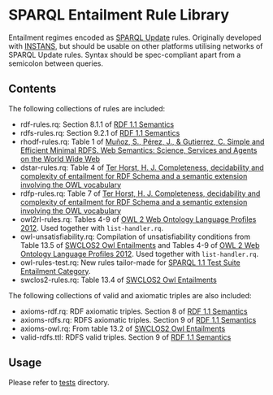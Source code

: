 # SPARQL Entailment Rule Library

Entailment regimes encoded as [SPARQL Update](http://www.w3.org/TR/sparql11-update/) rules. Originally
developed with [INSTANS](http://instans.org/), but should be usable on
other platforms utilising networks of SPARQL Update rules. Syntax
should be spec-compliant apart from a semicolon between queries.

## Contents

The following collections of rules are included:
* rdf-rules.rq: Section 8.1.1 of [RDF 1.1 Semantics](http://www.w3.org/TR/rdf11-mt/)
* rdfs-rules.rq: Section 9.2.1 of [RDF 1.1 Semantics](http://www.w3.org/TR/rdf11-mt/)
* rhodf-rules.rq: Table 1 of [Muñoz, S., Pérez, J., & Gutierrez, C. Simple and Efficient Minimal RDFS. Web Semantics: Science, Services and Agents on the World Wide Web](http://doi.org/10.1016/j.websem.2009.07.003)
* dstar-rules.rq: Table 4 of [Ter Horst, H. J. Completeness, decidability and complexity of entailment for RDF Schema and a semantic extension involving the OWL vocabulary](http://doi.org/10.1016/j.websem.2005.06.001)
* rdfp-rules.rq:  Table 7 of [Ter Horst, H. J. Completeness, decidability and complexity of entailment for RDF Schema and a semantic extension involving the OWL vocabulary](http://doi.org/10.1016/j.websem.2005.06.001)
* owl2rl-rules.rq: Tables 4-9 of
  [OWL 2 Web Ontology Language Profiles 2012](http://www.w3.org/TR/owl2-profiles/).
  Used together with `list-handler.rq`.
* owl-unsatisfiability.rq: Compilation of unsatisfiability conditions
from Table 13.5 of
[SWCLOS2 Owl Entailments](http://www-kasm.nii.ac.jp/~koide/SWCLOS2/Manual/13OWLEntailments.htm)
and Tables 4-9 of [OWL 2 Web Ontology Language Profiles 2012](http://www.w3.org/TR/owl2-profiles/). Used together with `list-handler.rq`.
* owl-rules-test.rq: New rules tailor-made for
[SPARQL 1.1 Test Suite Entailment Category](http://www.w3.org/2009/sparql/implementations/).
* swclos2-rules.rq: Table 13.4 of [SWCLOS2 Owl Entailments](http://www-kasm.nii.ac.jp/~koide/SWCLOS2/Manual/13OWLEntailments.htm)

The following collections of valid and axiomatic triples are also included:
* axioms-rdf.rq: RDF axiomatic triples. Section 8 of [RDF 1.1 Semantics](http://www.w3.org/TR/rdf11-mt/)
* axioms-rdfs.rq: RDFS axiomatic triples. Section 9 of [RDF 1.1 Semantics](http://www.w3.org/TR/rdf11-mt/)
* axioms-owl.rq: From table 13.2 of [SWCLOS2 Owl Entailments](http://www-kasm.nii.ac.jp/~koide/SWCLOS2/Manual/13OWLEntailments.htm)
* valid-rdfs.ttl: RDFS valid triples. Section 9 of [RDF 1.1 Semantics](http://www.w3.org/TR/rdf11-mt/)

## Usage

Please refer to [tests](https://github.com/aaltodsg/instans-reasoning) directory.

